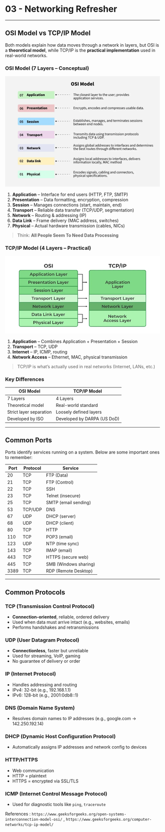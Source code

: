 # 03 - Networking Refresher

---

## OSI Model vs TCP/IP Model

Both models explain how data moves through a network in layers, but OSI is a **theoretical model**, while TCP/IP is the **practical implementation** used in real-world networks.

### OSI Model (7 Layers – Conceptual)
![alt text](image-1.png)
1. **Application** – Interface for end users (HTTP, FTP, SMTP)
2. **Presentation** – Data formatting, encryption, compression
3. **Session** – Manages connections (start, maintain, end)
4. **Transport** – Reliable data transfer (TCP/UDP, segmentation)
5. **Network** – Routing & addressing (IP)
6. **Data Link** – Frame delivery (MAC address, switches)
7. **Physical** – Actual hardware transmission (cables, NICs)

> Think: **All People Seem To Need Data Processing**

### TCP/IP Model (4 Layers – Practical)
![alt text](image-2.png)
1. **Application** – Combines Application + Presentation + Session  
2. **Transport** – TCP, UDP  
3. **Internet** – IP, ICMP, routing  
4. **Network Access** – Ethernet, MAC, physical transmission

> TCP/IP is what’s actually used in real networks (Internet, LANs, etc.)

### Key Differences

| OSI Model            | TCP/IP Model         |
|----------------------|----------------------|
| 7 Layers             | 4 Layers             |
| Theoretical model    | Real-world standard  |
| Strict layer separation | Loosely defined layers |
| Developed by ISO     | Developed by DARPA (US DoD) |

---

## Common Ports

Ports identify services running on a system. Below are some important ones to remember:

| Port | Protocol | Service              |
|------|----------|----------------------|
| 20   | TCP      | FTP (Data)           |
| 21   | TCP      | FTP (Control)        |
| 22   | TCP      | SSH                  |
| 23   | TCP      | Telnet (insecure)    |
| 25   | TCP      | SMTP (email sending) |
| 53   | TCP/UDP  | DNS                  |
| 67   | UDP      | DHCP (server)        |
| 68   | UDP      | DHCP (client)        |
| 80   | TCP      | HTTP                 |
| 110  | TCP      | POP3 (email)         |
| 123  | UDP      | NTP (time sync)      |
| 143  | TCP      | IMAP (email)         |
| 443  | TCP      | HTTPS (secure web)   |
| 445  | TCP      | SMB (Windows sharing)|
| 3389 | TCP      | RDP (Remote Desktop) |

---

## Common Protocols

### TCP (Transmission Control Protocol)

- **Connection-oriented**, reliable, ordered delivery
- Used when data must arrive intact (e.g., websites, emails)
- Performs handshakes and retransmissions

### UDP (User Datagram Protocol)

- **Connectionless**, faster but unreliable
- Used for streaming, VoIP, gaming
- No guarantee of delivery or order

### IP (Internet Protocol)

- Handles addressing and routing
- IPv4: 32-bit (e.g., 192.168.1.1)  
- IPv6: 128-bit (e.g., 2001:0db8::1)

### DNS (Domain Name System)

- Resolves domain names to IP addresses (e.g., google.com → 142.250.192.14)

### DHCP (Dynamic Host Configuration Protocol)

- Automatically assigns IP addresses and network config to devices

### HTTP/HTTPS

- Web communication  
- HTTP = plaintext  
- HTTPS = encrypted via SSL/TLS

### ICMP (Internet Control Message Protocol)

- Used for diagnostic tools like `ping`, `traceroute`


References : `https://www.geeksforgeeks.org/open-systems-interconnection-model-osi/` , `https://www.geeksforgeeks.org/computer-networks/tcp-ip-model/`